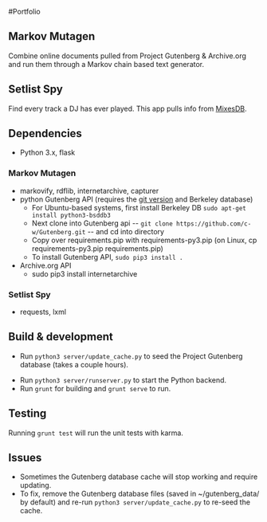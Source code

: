 #Portfolio

## Markov Mutagen
Combine online documents pulled from Project Gutenberg & Archive.org and run them through a Markov chain based text generator.

## Setlist Spy
Find every track a DJ has ever played. This app pulls info from [MixesDB](http://www.mixesdb.com/).

## Dependencies
* Python 3.x, flask

### Markov Mutagen
* markovify, rdflib, internetarchive, capturer
* python Gutenberg API (requires the [git version](https://github.com/c-w/Gutenberg) and Berkeley database)
    - For Ubuntu-based systems, first install Berkeley DB `sudo apt-get install python3-bsddb3`
    - Next clone into Gutenberg api -- `git clone https://github.com/c-w/Gutenberg.git` -- and cd into directory
    - Copy over requirements.pip with requirements-py3.pip (on Linux, cp requirements-py3.pip requirements.pip)
    - To install Gutenberg API, `sudo pip3 install .`
* Archive.org API
    - sudo pip3 install internetarchive

### Setlist Spy
* requests, lxml

## Build & development

- Run `python3 server/update_cache.py` to seed the Project Gutenberg database (takes a couple hours).
* Run `python3 server/runserver.py` to start the Python backend.
* Run `grunt` for building and `grunt serve` to run.

## Testing

Running `grunt test` will run the unit tests with karma.

## Issues

* Sometimes the Gutenberg database cache will stop working and require updating.
* To fix, remove the Gutenberg database files (saved in ~/gutenberg_data/ by default) and re-run `python3 server/update_cache.py` to re-seed the cache.
